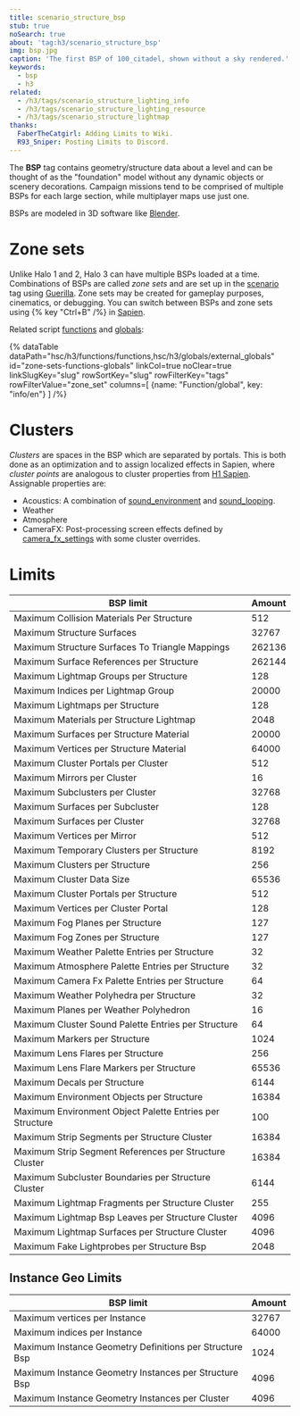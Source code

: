 ```yaml
---
title: scenario_structure_bsp
stub: true
noSearch: true
about: 'tag:h3/scenario_structure_bsp'
img: bsp.jpg
caption: 'The first BSP of 100_citadel, shown without a sky rendered.'
keywords:
  - bsp
  - h3
related:
  - /h3/tags/scenario_structure_lighting_info
  - /h3/tags/scenario_structure_lighting_resource
  - /h3/tags/scenario_structure_lightmap
thanks:
  FaberTheCatgirl: Adding Limits to Wiki.
  R93_Sniper: Posting Limits to Discord.
---
```

The **BSP** tag contains geometry/structure data about a level and can be thought of as the "foundation" model without any dynamic objects or scenery decorations. Campaign missions tend to be comprised of multiple BSPs for each large section, while multiplayer maps use just one.

BSPs are modeled in 3D software like [Blender](~).

# Zone sets
Unlike Halo 1 and 2, Halo 3 can have multiple BSPs loaded at a time. Combinations of BSPs are called _zone sets_ and are set up in the [scenario](~) tag using [Guerilla](~h3-guerilla). Zone sets may be created for gameplay purposes, cinematics, or debugging. You can switch between BSPs and zone sets using {% key "Ctrl+B" /%} in [Sapien](~h3-sapien).

Related script [functions](~scripting#functions) and [globals](~scripting#external-globals):

{% dataTable
  dataPath="hsc/h3/functions/functions,hsc/h3/globals/external_globals"
  id="zone-sets-functions-globals"
  linkCol=true
  noClear=true
  linkSlugKey="slug"
  rowSortKey="slug"
  rowFilterKey="tags"
  rowFilterValue="zone_set"
  columns=[
    {name: "Function/global", key: "info/en"}
  ]
/%}

# Clusters
_Clusters_ are spaces in the BSP which are separated by portals. This is both done as an optimization and to assign localized effects in Sapien, where _cluster points_ are analogous to cluster properties from [H1 Sapien](~h1/tools/h1a-ek/h1a-sapien). Assignable properties are:

* Acoustics: A combination of [sound_environment](~) and [sound_looping](~).
* Weather
* Atmosphere
* CameraFX: Post-processing screen effects defined by [camera_fx_settings](~) with some cluster overrides.

# Limits
|BSP limit|Amount|
|-----|------------|
|Maximum Collision Materials Per Structure|512|
|Maximum Structure Surfaces|32767|
|Maximum Structure Surfaces To Triangle Mappings|262136|
|Maximum Surface References per Structure|262144|
|Maximum Lightmap Groups per Structure|128|
|Maximum Indices per Lightmap Group|20000|
|Maximum Lightmaps per Structure|128|
|Maximum Materials per Structure Lightmap|2048|
|Maximum Surfaces per Structure Material|20000|
|Maximum Vertices per Structure Material|64000|
|Maximum Cluster Portals per Cluster|512|
|Maximum Mirrors per Cluster|16|
|Maximum Subclusters per Cluster|32768|
|Maximum Surfaces per Subcluster|128|
|Maximum Surfaces per Cluster|32768|
|Maximum Vertices per Mirror|512|
|Maximum Temporary Clusters per Structure|8192|
|Maximum Clusters per Structure|256|
|Maximum Cluster Data Size|65536|
|Maximum Cluster Portals per Structure|512|
|Maximum Vertices per Cluster Portal|128|
|Maximum Fog Planes per Structure|127|
|Maximum Fog Zones per Structure|127|
|Maximum Weather Palette Entries per Structure|32|
|Maximum Atmosphere Palette Entries per Structure|32|
|Maximum Camera Fx Palette Entries per Structure|64|
|Maximum Weather Polyhedra per Structure|32|
|Maximum Planes per Weather Polyhedron|16|
|Maximum Cluster Sound Palette Entries per Structure|64|
|Maximum Markers per Structure|1024|
|Maximum Lens Flares per Structure|256|
|Maximum Lens Flare Markers per Structure|65536|
|Maximum Decals per Structure|6144|
|Maximum Environment Objects per Structure|16384|
|Maximum Environment Object Palette Entries per Structure|100|
|Maximum Strip Segments per Structure Cluster|16384|
|Maximum Strip Segment References per Structure Cluster|16384|
|Maximum Subcluster Boundaries per Structure Cluster|6144|
|Maximum Lightmap Fragments per Structure Cluster|255|
|Maximum Lightmap Bsp Leaves per Structure Cluster|4096|
|Maximum Lightmap Surfaces per Structure Cluster|4096|
|Maximum Fake Lightprobes per Structure Bsp|2048|

## Instance Geo Limits
|BSP limit|Amount|
|-----|------------|
|Maximum vertices per Instance|32767|
|Maximum indices per Instance|64000|
|Maximum Instance Geometry Definitions per Structure Bsp|1024|
|Maximum Instance Geometry Instances per Structure Bsp|4096|
|Maximum Instance Geometry Instances per Cluster|4096|
